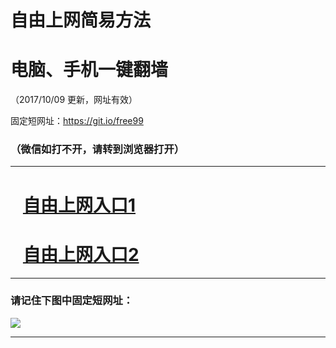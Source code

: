 ﻿# 自由上网简易方法

# 电脑、手机一键翻墙

（2017/10/09 更新，网址有效）

固定短网址：https://git.io/free99

### （微信如打不开，请转到浏览器打开）


***





# &nbsp;&nbsp; <a href="http://ft2555315052.fwq-tz-1001.info/fwqtz01.html?t=100900117865 " target="_blank">自由上网入口1</a>
# &nbsp;&nbsp; <a href="http://ft1182115620.fwq-tz-1002.info/fwqtz02.html?t=10090012934 " target="_blank">自由上网入口2</a>
***

### 请记住下图中固定短网址：

<img src="https://s3-us-west-2.amazonaws.com/fwq-1001/yjfq-20170905okok.png" /> 


***

